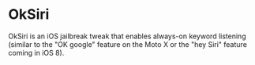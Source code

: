 OkSiri
======

OkSiri is an iOS jailbreak tweak that enables always-on keyword listening (similar to the "OK google" feature on the Moto X or the "hey Siri" feature coming in iOS 8).
